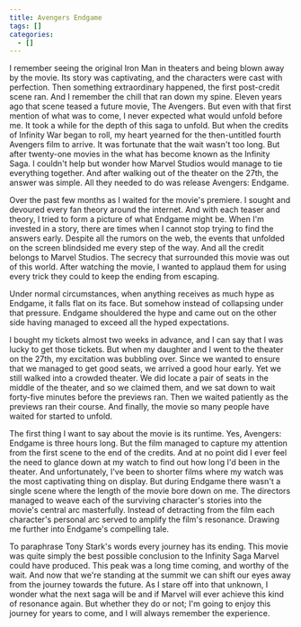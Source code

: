 ```yaml
---
title: Avengers Endgame
tags: []
categories:
  - []
---
```

I remember seeing the original Iron Man in theaters and being blown away by the movie. Its story was captivating, and the characters were cast with perfection. Then something extraordinary happened, the first post-credit scene ran. And I remember the chill that ran down my spine. Eleven years ago that scene teased a future movie, The Avengers. But even with that first mention of what was to come, I never expected what would unfold before me. It took a while for the depth of this saga to unfold. But when the credits of Infinity War began to roll, my heart yearned for the then-untitled fourth Avengers film to arrive. It was fortunate that the wait wasn't too long. But after twenty-one movies in the what has become known as the Infinity Saga. I couldn't help but wonder how Marvel Studios would manage to tie everything together. And after walking out of the theater on the 27th, the answer was simple. All they needed to do was release Avengers: Endgame.<!-- more -->

Over the past few months as I waited for the movie's premiere.  I sought and devoured every fan theory around the internet. And with each teaser and theory, I tried to form a picture of what Endgame might be. When I'm invested in a story, there are times when I cannot stop trying to find the answers early. Despite all the rumors on the web, the events that unfolded on the screen blindsided me every step of the way. And all the credit belongs to Marvel Studios. The secrecy that surrounded this movie was out of this world. After watching the movie, I wanted to applaud them for using every trick they could to keep the ending from escaping.

Under normal circumstances, when anything receives as much hype as Endgame, it falls flat on its face. But somehow instead of collapsing under that pressure. Endgame shouldered the hype and came out on the other side having managed to exceed all the hyped expectations.

I bought my tickets almost two weeks in advance, and I can say that I was lucky to get those tickets. But when my daughter and I went to the theater on the 27th, my excitation was bubbling over. Since we wanted to ensure that we managed to get good seats, we arrived a good hour early. Yet we still walked into a crowded theater. We did locate a pair of seats in the middle of the theater, and so we claimed them, and we sat down to wait forty-five minutes before the previews ran. Then we waited patiently as the previews ran their course. And finally, the movie so many people have waited for started to unfold.

The first thing I want to say about the movie is its runtime. Yes, Avengers: Endgame is three hours long. But the film managed to capture my attention from the first scene to the end of the credits. And at no point did I ever feel the need to glance down at my watch to find out how long I'd been in the theater. And unfortunately, I've been to shorter films where my watch was the most captivating thing on display. But during Endgame there wasn't a single scene where the length of the movie bore down on me. The directors managed to weave each of the surviving character's stories into the movie's central arc masterfully. Instead of detracting from the film each character's personal arc served to amplify the film's resonance. Drawing me further into Endgame's compelling tale.

To paraphrase Tony Stark's words every journey has its ending. This movie was quite simply the best possible conclusion to the Infinity Saga Marvel could have produced. This peak was a long time coming, and worthy of the wait. And now that we're standing at the summit we can shift our eyes away from the journey towards the future. As I stare off into that unknown, I wonder what the next saga will be and if Marvel will ever achieve this kind of resonance again. But whether they do or not; I'm going to enjoy this journey for years to come, and I will always remember the experience.